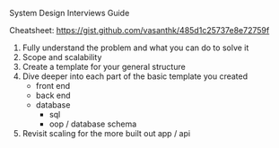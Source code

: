 System Design Interviews Guide

Cheatsheet:
https://gist.github.com/vasanthk/485d1c25737e8e72759f

1. Fully understand the problem and what you can do to solve it
2. Scope and scalability
3. Create a template for your general structure
4. Dive deeper into each part of the basic template you created
   - front end
   - back end
   - database
     - sql
     - oop / database schema
5. Revisit scaling for the more built out app / api